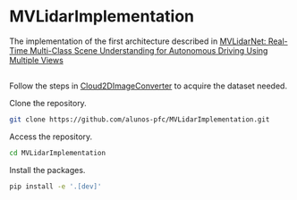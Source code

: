 # MVLidarImplementation

The implementation of the first architecture described in [MVLidarNet: Real-Time Multi-Class Scene Understanding for Autonomous Driving Using Multiple Views](https://browse.arxiv.org/pdf/2006.05518)
## 

Follow the steps in [Cloud2DImageConverter](https://github.com/alunos-pfc/Cloud2DImageConverter) to acquire the dataset needed.

Clone the repository.
```sh
git clone https://github.com/alunos-pfc/MVLidarImplementation.git
```

Access the repository.
```sh
cd MVLidarImplementation
```
Install the packages.
```sh
pip install -e '.[dev]'